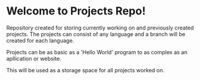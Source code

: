 # Welcome to Projects Repo!

Repository created for storing currently working on and previously created projects. The projects can consist of any language and a branch will be created for each language.


Projects can be as basic as a 'Hello World' program to as complex as an apllication or website. 

This will be used as a storage space for all projects worked on.

